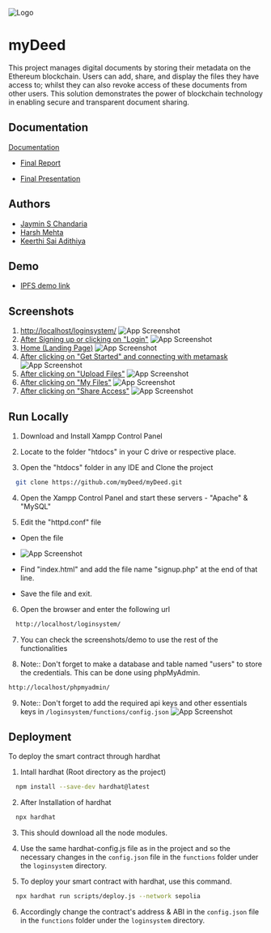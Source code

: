 
![Logo](https://github.com/myDeed/myDeed/blob/main/loginsystem/images/logo01.png)


# myDeed

This project manages digital documents by storing their metadata on the Ethereum blockchain. Users can add, share, and display the files they have access to; whilst they can also revoke access of these documents from other users. This solution demonstrates the power of blockchain technology in enabling secure and transparent document sharing.

## Documentation

[Documentation](https://github.com/myDeed/myDeed/tree/main/documents)

- [Final Report](https://github.com/myDeed/myDeed/blob/main/documents/B45-Project%20Report%20Final(signed).pdf)

- [Final Presentation](https://github.com/myDeed/myDeed/blob/main/documents/B45-myDeed-FinalVivaVoce-PPT.pptx)


## Authors

- [Jaymin S Chandaria](https://github.com/telekinetic-0004)
- [Harsh Mehta](https://github.com/aka-Harsh)
- [Keerthi Sai Adithiya](https://github.com/Bronzenstein)


## Demo

- [IPFS demo link](https://ipfs.io/ipfs/Qmb3E52LvsYw9Bgqhz9HaWtkH2oQLFQMX7Xe6hEmtBYQH5)


## Screenshots

1. [http://localhost/loginsystem/](http://localhost/loginsystem/)
![App Screenshot](https://github.com/myDeed/myDeed/blob/main/screenshots/page-1.png)
2. [After Signing up or clicking on "Login"](http://localhost/loginsystem/login.php)
![App Screenshot](https://github.com/myDeed/myDeed/blob/main/screenshots/page-2.png)
3. [Home (Landing Page)](http://localhost/loginsystem/Main.html)
![App Screenshot](https://github.com/myDeed/myDeed/blob/main/screenshots/page-3.png)
4. [After clicking on "Get Started" and connecting with metamask](http://localhost/loginsystem/functions/frames.html)
![App Screenshot](https://github.com/myDeed/myDeed/blob/main/screenshots/page-4.png)
5. [After clicking on "Upload Files"]()
![App Screenshot](https://github.com/myDeed/myDeed/blob/main/screenshots/page-5.png)
6. [After clicking on "My Files"]()
![App Screenshot](https://github.com/myDeed/myDeed/blob/main/screenshots/page-6.png)
7. [After clicking on "Share Access"]()
![App Screenshot](https://github.com/myDeed/myDeed/blob/main/screenshots/page-7.png)

## Run Locally

1. Download and Install Xampp Control Panel

2. Locate to the folder "htdocs" in your C drive or respective place.

3. Open the "htdocs" folder in any IDE and Clone the project

```bash
  git clone https://github.com/myDeed/myDeed.git
```

4. Open the Xampp Control Panel and start these servers - "Apache" & "MySQL"

5. Edit the "httpd.conf" file

- Open the file 
- ![App Screenshot](https://github.com/myDeed/myDeed/blob/main/screenshots/xampp-1.png)

- Find "index.html" and add the file name "signup.php" at the end of that line.

- Save the file and exit.

6. Open the browser and enter the following url

```bash
  http://localhost/loginsystem/
```

7. You can check the screenshots/demo to use the rest of the functionalities

8. Note:: Don't forget to make a database and table named "users" to store the credentials. This can be done using phpMyAdmin.

```bash
http://localhost/phpmyadmin/
```

9. Note:: Don't forget to add the required api keys and other essentials keys in `/loginsystem/functions/config.json`
![App Screenshot](https://github.com/myDeed/myDeed/blob/main/screenshots/change-keys.png)

## Deployment

To deploy the smart contract through hardhat


1. Intall hardhat (Root directory as the project)
```bash
  npm install --save-dev hardhat@latest
```

2. After Installation of hardhat
```bash
  npx hardhat
```

3. This should download all the node modules.

4. Use the same hardhat-config.js file as in the project and so the necessary changes in the `config.json` file in the `functions` folder under the `loginsystem` directory.

5. To deploy your smart contract with hardhat, use this command.
```bash
  npx hardhat run scripts/deploy.js --network sepolia
```

6. Accordingly change the contract's address & ABI in the `config.json` file in the `functions` folder under the `loginsystem` directory.
